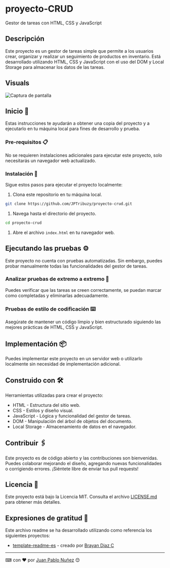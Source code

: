 # proyecto-CRUD

Gestor de tareas con HTML, CSS y JavaScript

## Descripción

Este proyecto es un gestor de tareas simple que permite a los usuarios crear, organizar y realizar un seguimiento de productos en inventario. Está desarrollado utilizando HTML, CSS y JavaScript con el uso del DOM y Local Storage para almacenar los datos de las tareas.

## Visuals

![Captura de pantalla](https://postimg.cc/mhzsNd7h)

## Inicio 🚀

Estas instrucciones te ayudarán a obtener una copia del proyecto y a ejecutarlo en tu máquina local para fines de desarrollo y prueba.

### Pre-requisitos 📋

No se requieren instalaciones adicionales para ejecutar este proyecto, solo necesitarás un navegador web actualizado.

### Instalación 🔧

Sigue estos pasos para ejecutar el proyecto localmente:

1. Clona este repositorio en tu máquina local.

```bash
git clone https://github.com/JPTribuzy/proyecto-crud.git
```

1. Navega hasta el directorio del proyecto.

```bash
cd proyecto-crud
```

1. Abre el archivo `index.html` en tu navegador web.

## Ejecutando las pruebas ⚙️

Este proyecto no cuenta con pruebas automatizadas. Sin embargo, puedes probar manualmente todas las funcionalidades del gestor de tareas.

### Analizar pruebas de extremo a extremo 🔩

Puedes verificar que las tareas se creen correctamente, se puedan marcar como completadas y eliminarlas adecuadamente.

### Pruebas de estilo de codificación ⌨️

Asegúrate de mantener un código limpio y bien estructurado siguiendo las mejores prácticas de HTML, CSS y JavaScript.

## Implementación 📦

Puedes implementar este proyecto en un servidor web o utilizarlo localmente sin necesidad de implementación adicional.

## Construido con 🛠️

Herramientas utilizadas para crear el proyecto:

* HTML - Estructura del sitio web.
* CSS - Estilos y diseño visual.
* JavaScript - Lógica y funcionalidad del gestor de tareas.
* DOM - Manipulación del árbol de objetos del documento.
* Local Storage - Almacenamiento de datos en el navegador.

## Contribuir 🖇️

Este proyecto es de código abierto y las contribuciones son bienvenidas. Puedes colaborar mejorando el diseño, agregando nuevas funcionalidades o corrigiendo errores. ¡Siéntete libre de enviar tus pull requests!

## Licencia 📄

Este proyecto está bajo la Licencia MIT. Consulta el archivo [LICENSE.md](LICENSE.md) para obtener más detalles.

## Expresiones de gratitud 🎁

Este archivo readme se ha desarrollado utilizando como referencia los siguientes proyectos:

* [template-readme-es](https://github.com/brayandiazc/template-readme-es) - creado por [Brayan Diaz C](https://github.com/brayandiazc)

---
⌨ ️con ❤️ por [Juan Pablo Nuñez](https://github.com/JPTribuzy) 😊
